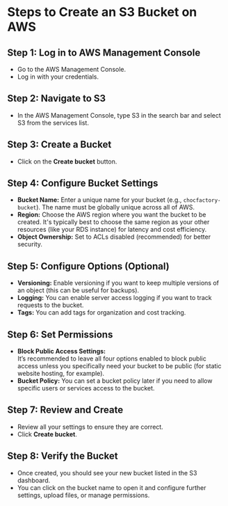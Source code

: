 # Steps to Create an S3 Bucket on AWS

## Step 1: Log in to AWS Management Console
- Go to the AWS Management Console.
- Log in with your credentials.

## Step 2: Navigate to S3
- In the AWS Management Console, type S3 in the search bar and select S3 from the services list.

## Step 3: Create a Bucket
- Click on the **Create bucket** button.

## Step 4: Configure Bucket Settings
- **Bucket Name:** Enter a unique name for your bucket (e.g., `chocfactory-bucket`). The name must be globally unique across all of AWS.
- **Region:** Choose the AWS region where you want the bucket to be created. It's typically best to choose the same region as your other resources (like your RDS instance) for latency and cost efficiency.
- **Object Ownership:** Set to ACLs disabled (recommended) for better security.

## Step 5: Configure Options (Optional)
- **Versioning:** Enable versioning if you want to keep multiple versions of an object (this can be useful for backups).
- **Logging:** You can enable server access logging if you want to track requests to the bucket.
- **Tags:** You can add tags for organization and cost tracking.

## Step 6: Set Permissions
- **Block Public Access Settings:**  
  It’s recommended to leave all four options enabled to block public access unless you specifically need your bucket to be public (for static website hosting, for example).
- **Bucket Policy:** You can set a bucket policy later if you need to allow specific users or services access to the bucket.

## Step 7: Review and Create
- Review all your settings to ensure they are correct.
- Click **Create bucket**.

## Step 8: Verify the Bucket
- Once created, you should see your new bucket listed in the S3 dashboard.
- You can click on the bucket name to open it and configure further settings, upload files, or manage permissions.
